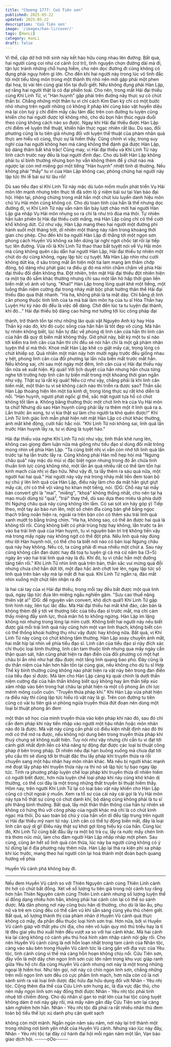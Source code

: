 ```yaml
---
title: "Chương 1777: Cửu Tiên sơn"
published: 2025-05-22
updated: 2025-05-22
description: 'Cửu Tiên sơn'
image: '/images/han-li/cover/'
tags: [HanLi]
category: HanLi
draft: false
---
```


Vì thế, cặp dở hơi trời sinh này kết hảo hữu cùng nhau lên
đường.
Bất quá, hai người cũng coi như cơ cảnh (cơ trí), tình nguyện
chọn đường dài mà đi, tận lực tránh những chỗ hung hiểm, cho
nên dọc đường đi cũng không có đụng phải nguy hiểm gì lớn.
Cho đến khi hai người này trong lúc vô tình đắc tội một tiểu tông
môn trong một thành thị nhỏ nên mới gặp phải một phen đại hoạ,
bị vài tên cùng giai tồn tại đuổi giết. Nếu không đụng phải Hàn
Lập, sợ rằng hai người thật là có đại phiền toái.
Cho nên, trong mắt Hải đại thiếu cùng Khí Linh Tử, vị "Hàn
huynh" gặp phải trên đường này thực sự có chút thần bí. Chẳng
những một thân tu vi chỉ cách Kim Đan kỳ chỉ có một bước nhỏ
nhưng trên người những có không ít pháp khí cùng bảo vật huyền
diệu mà lại còn tuỳ ý chỉ điểm mấy câu tâm đắc trên con đường tu
luyện cũng khiến cho hai người được lợi không nhỏ, cho dù bọn
hắn thúc ngựa đuổi theo cũng không cách nào so được.
Ngay khi Hải đại thiếu được Hàn Lập chỉ điểm về luyện thể thuật,
khiến hắn thực ngạc nhiên rất lâu. Dù sao, đối phương cũng là tu
tiên giả nhưng đối với luyện thể thuật của phàm nhân quả thực
am hiểu vô cùng, thực sự là hiếm thấy. Cũng chính vì vậy, trong
suy nghĩ của hai người không hẹn mà càng không thể đánh giá
được Hàn Lập, bộ dáng thâm bất khả trắc!
Cũng may, vị Hải đại thiếu và Khí Linh Tử này tính cách trước nay
đều là loại người đỉnh đạc. Cho dù biết Hàn Lập không phải tu sĩ
bình thường nhưng bọn họ vẫn không thèm để ý chút nào mà
ngược lại còn mở miệng gọi một tiếng "Hàn huynh" nhiệt tình dị
thường. Nếu không phải "thấy" tu vi của Hàn Lập không cao,
phỏng chừng hai người này lập tức thi lễ bái sư từ lâu rồi!

Dù sao tiểu đạo sĩ Khí Linh Tử này mặc dù luôn mồm muốn phát
triển Vụ Hải môn lớn mạnh nhưng trên thực tế đã sớm lộ ý niệm
bái sư tại Vạn bảo đại hội. Hiện tại, phỏng chừng trong mắt hắn
một chút lưu luyến danh hiệu môn chủ Vụ Hải môn cũng không
có. Cho dù toan tính của hắn là thế nhưng dọc đường đi, vị Khí
Linh Tử này vẫn năm lần bảy lượt chào mời hai người Hàn Lập
gia nhập Vụ Hải môn nhưng so ra chỉ là như trò đùa mà thôi.
Tự nhiên hắn luân phiên bị Hải đại thiếu cười mắng, mà Hàn Lập
cũng chỉ có thể cười khổ không dứt.
Cứ như vậy, Hàn Lập mang theo hai người một đường phi hành
suốt một tháng trời, dĩ nhiên một tháng này nằm trong khoảng
thời gian cho phép. Cho đến khi ba người Hàn Lập đi thẳng tới
một ngọn sơn phong cách Huyền Vũ không xa liền dừng lại nghỉ
ngơi chốc lát rồi lại tiếp tục lên đường.
Vừa rồi là Khí Linh Tử thao thao bất tuyệt nói về Vụ Hải môn mà
cũng không quên câu dẫn hai người Hàn Lập, Hải đại thiếu tự
nhiên một chút do dự cũng không, ngay lập tức cự tuyệt. Mà Hàn
Lập nhìn như cười không dứt kia, ở sâu trong mắt ẩn hiện một tia
lam mang âm thầm chớp động, bộ dáng như phát giác ra điều gì
đó mà nhìn chằm chằm về phía Hải đại thiếu đối diện không tha.
Đột nhiên, trên mặt Hải đại thiếu đột nhiên hiện ra một tia đỏ sẫm
khác thường nhưng chỉ sau một lần hô hấp thời gian liền biến mất
vô ảnh vô tung.
"Khai!"
Hàn Lập trong lòng quát khẽ một tiếng, một luồng thần niệm
cường đại trong nháy mắt bộc phát hướng thân thể Hải đại thiếu
đảo qua thật nhanh.
"Ha ha, không phải là ta mặt dày. Chỉ bằng dị linh căn phong
thuộc tính linh của ta mà bái làm môn hạ của tu sĩ Hóa Thần hay
Luyện Hư kỳ nào đó đều là việc dễ dàng. Chờ đến lúc ta tu luyện
đại thành, khi đó..."
Hải đại thiếu bộ dáng cao hứng mơ tưởng tới lúc công pháp đại

thành, trở thành tồn tại như những lão quái vật Nguyên Anh kỳ
hay Hóa Thần kỳ nào đó, khi đó cuộc sống của hắn hẳn là tốt đẹp
vô cùng.
Mà hắn tự nhiên không biết, lúc hắn tự đắc về phong dị linh căn
cửa hắn thì linh căn của hắn đã quỷ dị biến mất không thấy. Giờ
phút này, bất kỳ một tu sĩ nào tới kiểm tra linh căn của hắn thì chỉ
đều sẽ nói hắn chỉ là một gã phàm nhân luyện thể sĩ mà thôi.
Khoé mắt Hàn Lập khẽ co giật mấy cái, trong lòng có chút khiếp
sợ.
Quả nhiên một màn này hơn mười ngày trước đều giống nhau y
hệt, phong linh căn của đối phương lại lần nữa biến mất trước
mắt hắn. Nếu không sai, chỉ sau một ngày một đêm, linh căn của
vị Hải đại thiếu này lần nữa sẽ xuất hiện.
Kỳ quái!
Với lịch duyệt của hắn nhưng hắn chưa từng nghe tới trường hợp
linh căn tự biến mất trong một khoảng thời gian ngắn như vậy.
Thật sự là rất kỳ quái!
Nếu cứ như vậy, chẳng phải là khi linh căn biến mất, một thân tu
vi sẽ không cách nào thi triển ra được sao?
Thần sắc Hàn Lập thoáng hiện lên một tia kinh dị, trong lòng thực
sự rất khó diễn tả nổi.
"Hàn huynh, ngươi phát ngốc gì thế, sắc mặt ngươi tựa hồ có chút
không tốt lắm a. Không bằng thưởng thức một chút linh trà của Vụ
Hải môn ta chứ! Nhưng dù sao Hàn huynh cũng phải lấy ra thêm
một ít linh quả ra a. Lần trước ăn xong, tư vị kia thật sự làm cho
người ta khó quên được!"
Khí Linh Tử linh giác linh mẫn phát hiện nét mặt Hàn Lập có chút
khác thường, ánh mắt khẽ động, cười hắc hắc nói.
"Khí Linh Tử nói không sai, linh quả lần trước Hàn huynh lấy ra, tư
vị đúng là tuyệt hảo."

Hải đại thiếu vừa nghe Khí Linh Tử nói như vậy, tinh thần khẽ
rung lên, không cao giọng đàm luận nữa mà giống như tiểu đạo sĩ
dùng đôi mắt trông mong nhìn về phía Hàn Lập.
"Ta cũng biết nhị vị vẫn còn nhớ tới linh quả lần trước tại hạ lần
trước lấy ra. Cũng không phải Hàn mỗ hẹp hòi mà "Ngưng châu
quả" này mặc dù mùi vị đặc biệt ngon nhưng trong đó ẩn chứa
tinh thuần linh lực cũng không nhỏ, một lần ăn quá nhiều rất có
thể làm tổn hại kinh mạch của nhị vị đạo hữu. Như vậy đi, ta lấy
thêm ra sáu quả nữa, một người hai hai quả."
Hai người này vậy mà trong nháy mắt liền đem toàn bộ sự chú ý
lên linh quả của Hàn Lập, điều này làm cho da mặt hắn giựt giựt
mấy cái, chỉ có thể vội vàng ho khan một tiếng, nói.
(DG: Chỗ này tại mấy bản convert ghi là "mai", "miếng", "khoả"
không thống nhất, cho nên tại hạ mạo muội dùng từ "quả", "trái"
thay thế, dù sao dựa theo miêu tả phía dưới thì Ngưng châu quả
này cũng không lớn lắm. Có sai sót xin hãy góp ý)
Tiếp theo, một tay áo bào run lên, một số chén đĩa cùng bàn ghế
bằng ngọc thạch trắng noãn hiện ra, ngoài ra trên bàn còn có
thêm sáu trái linh quả xanh mướt to bằng trứng chim.
"Ha ha, không sao, có thể ăn được hai quả là không tồi rồi. Cũng
không biết có phải trùng hợp hay không, lần trước ta ăn vào ba
trái linh quả của Hàn huynh, tu vi nguyên bản trì trệ không tiến
vậy mà trong mấy ngày nay không ngờ có thể đột phá. Nếu linh
quả này đúng như lời Hàn huynh nói, có thể cho ta biết nơi nào có
bán loại Ngưng châu quả này hay không. Nếu có, ta cũng phải đi
mua nhiều một chút a. Sau này cũng không cần đan dược hay đả
toạ tu luyện gì cả mà cứ năm ba (3~5) ngày ăn vào hai trái linh
quả này là đủ. Khi đó, tu vi chắc hẳn một đường tăng tiến rồi."
Khí Linh Tử nhìn linh quả trên bàn, thần sắc vui mừng quá đỗi
nhưng chưa chờ hắn dứt lời, một đạo hắc ảnh chợt loé lên, ngay
lập tức số linh quả trên bàn vậy mà lại mất đi hai quả.
Khí Linh Tử ngẩn ra, đảo mắt nhìn xuống một chút liền nhận ra đó

là hai cái tay của vị Hải đại thiếu, trong mỗi tay đều bắt được một
quả linh quả, ngay lập tức đưa lên miệng ngấu nghiến gặm.
"Sưu cao thuế nặng thiên vật a!" (DG: để nguyên văn convert, khó
dịch quá!)
Khí Linh Tử gặp tình hình này, liên tục lắc đầu.
Mà Hải đại thiếu hai mắt khẽ đảo, căn bản là không thèm để ý tới
vẻ thương tiếc của tiểu đạo sĩ trước mắt, mà chỉ cảm thấy miệng
đầy sinh lực, thoả mãn hô to không ngừng.
Hàn Lập im lặng không nói nhưng trong lòng lại mỉm cười. Không
biết hai người này nếu biết được giá mỗi trái linh quả này cũng
hơn một vạn linh thạch, không biết còn có thể thống khoái hưởng
thụ như vậy được hay không nữa. Bất quá, vị Khí Linh Tử này
cũng có chút không tầm thường.
Hàn Lập xoay chuyển ánh mắt, hai mắt híp lại nhìn về phía tiểu
đạo sĩ. Linh căn của tiểu đạo sĩ này đích xác chỉ thuộc loại bình
thường, linh căn tam thuộc tính nhưng qua mấy ngày cẩn thận
quan sát, hắn cũng phát hiện ra đan điền của đối phương có một
hạt châu bỉ ẩn nhỏ như hạt đậu được một tầng linh quang bao
phủ.
Đây cũng là do thần niệm của hắn hơn hẳn tồn tại cùng giai, nếu
không cho dù tu sĩ Hợp Thể kỳ bình thường cũng không nào phát
hiện ra vật này bên trong đan điền của tiểu đạo sĩ được. Mà làm
cho Hàn Lập càng kỳ quái chính là dưới thần niệm cường đại của
hắn thần không biết quỷ không hay âm thần tiếp xúc xâm nhập
vào bên trong hạt châu lại phát hiện ra một cỗ phong ấn chi lực
mênh mông cuồn cuộn.
"Truyền thừa pháp khí."
Khi Hàn Lập vừa phát hiện ra điều này thì cũng lập tức hiểu rõ vật
này là gì.
Trên con đường tu tiên cũng có vài tu tiên giả vì phòng ngừa
truyền thừa đứt đoạn nên dùng một loại bí thuật phong ấn đem

một thân sở học của mình truyền thừa vào kiện pháp khí nào đó,
sau đó chỉ cần đem pháp khí này tiến nhập vào người một hậu
nhân hoặc môn nhân nào đó là được. Mà vật này cũng cần phải
có điều kiện nhất định nào đó thì mới có thể mở ra được, nếu
không nội dung bên trong truyền thừa pháp khí thuỷ chung sẽ
không xuất hiện.
Tuy nói như vậy nhưng chỉ cần tu vi đạt tới cảnh giới nhất định
liền có khả năng tự động đạt được các loại bí thuật công pháp ở
bên trong pháp. Dĩ nhiên nếu đại hạn buông xuống mà chưa đạt
tới yêu cầu thì sẽ dùng tới bí thuật đặc thu lấy pháp khí truyền
thừa ra rồi chuyển sang một hậu nhân hay môn nhân khác. Mà
nếu bị người khác mạnh mẽ đoạt lấy pháp khí truyền thừa này ra
thì nó sẽ lập tức tự bạo ngay lập tức.
Tính ra phương pháp luyện chế loại pháp khí truyền thừa dĩ nhiên
hiếm có người biết được, hơn nữa luyện chế loại pháp khí này
cũng khó khăn dị thường, có thể coi đây là một trong những thất
truyền bí thuật hiếm thấy. Hôm nay, trên người Khí Linh Tử lại có
loại bảo vật này khiến cho Hàn Lập cũng có chút ngoài ý muốn.
Xem ra tổ sư của cái này cái gọi là Vụ Hải môn này tựa hồ thật sự
cũng có chút danh khí, bộ dáng cũng không phải là tu sĩ phi thăng
bình thường. Bất quá, lấy một thân thần thông của hắn tự nhiên
sẽ không có hứng thú với công pháp của người khác mà chỉ là có
chút kinh ngạc mà thôi. Dù sao toàn bộ chú ý của hắn vốn dĩ đều
tập trung trên người vị Hải đại thiếu mỹ nam tử này.
Linh căn có thể tự động biến mất, đây là loại linh căn quỷ dị gì!
Điều này thật sự khơi gợi lòng hiếu kỳ của hắn.
Cùng lúc đó, Khí Linh Tử cũng bắt đầu lấy ra một bộ trà cụ, lấy ra
nước mấy chén linh trà thơm nức mũi, làm cho đám người Hàn
Lập nhấp nháp một phen. Sau cùng, cũng ăn hết số linh quả còn
thừa, lúc này ba người cũng không có ý tứ dừng lại ở địa phương
này thêm nữa.
Hàn Lập lại thả ra kiện phi xa pháp khí lúc trước, mang theo hai
người còn lại hoá thành một đoàn bạch quang hướng về phía

Huyền Vũ cảnh phá không bay đi.
********
Nếu đem Huyền Vũ cảnh so với Thiên Nguyên cảnh cùng Thiên
Linh cảnh thì hơi có chút bất đồng.
Xét về số lượng tu tiên giả trong nội cảnh tuy rằng hơn hẳn Thiên
Nguyên cảnh cùng Thiên Linh cảnh nhưng số lượng luyện thể sĩ
đồng dạng nhiều hơn hẳn, không phải hai cảnh còn lại có thể so
sánh được. Mà dân phong nơi này cũng bưu hãn dị thường, cho
dù là lão ấu, phụ nữ và trẻ em cũng đều có thể cầm vũ khí sẵn
sàng cùng yêu thú chém giết.
Bất quá, số lượng thành thị của phàm nhân ở Huyền Vũ cảnh quả
thực không có mấy, đa phần đều thuộc loại hình sơn trại. Hơn
nữa, bởi vì Huyền Vũ cảnh giáp với thất yêu chi địa, cho nên vô
luận quy mô thú triều hay là tỉ lệ đêu giai yêu thú xuất hiện đều
vượt xa so với hai cảnh khác. Mà hai cảnh kia lại càng không có
cảnh yêu thú hoá hình xâm nhập cảnh nội gây rối.
Cho nên Huyền Vũ cảnh cũng là nơi hỗn loạn nhất trong tam
cảnh của Nhân tộc, càng vào sâu bên trong Huyền Vũ cảnh tức là
càng gần với địa vực của Yêu tộc, tình cảnh cũng vì thề mà càng
hỗn hoạn không chịu nổi.
Cửu Tiên sơn, đây vốn là một dãy chín ngọn linh sơn cực lớn
nằm trong khu vực giáp ranh giữa Yêu hồ chi địa cùng Huyền Vũ
cảnh nhưng nơi này là một trong những ngoại lệ hiếm hoi. Như
tên gọi, nơi này có chín ngọn linh sơn, chẳng những trên mỗi
ngọn linh sơn đều có cực phẩm linh mạch, hơn nữa còn có là nơi
sảnh sinh ra vài loại linh dược đặc hữu đại hữu dụng đối với
Nhân - Yêu nhị tộc. Cộng thêm địa thế của Cửu Linh sơn hung
ác, là địa vực đặc thù, cho nên mấy ngọn linh sơn này đồng thời
được Nhân - Yêu nhị tộc phái tinh nhuệ tới chiếm đóng.
Cho dù nhân sĩ gan to mật lớn của hai tộc cũng tuyệt không dám
ở nơi này gây rối, mà mấy năm gần đây Cửu Tiên sơn lại càng
sâm nghiêm hơn hẳn. Nhân - Yêu nhị tộc đã phái ra rất nhiều
nhân thủ đem toàn bộ tiểu thế lực xú danh phụ cận quét sạch

không còn một mảnh.
Ngắn ngủn năm sáu năm, nơi này lại trở thành một trong những
nơi bình yên nhất của Huyền Vũ cảnh. Nhưng vào lúc này đây,
Nhân - Yêu nhị tộc tại đây cử hành đại hội mỗi ngàn năm một lần,
Vạn bảo giao dịch hội.
------oOo------
